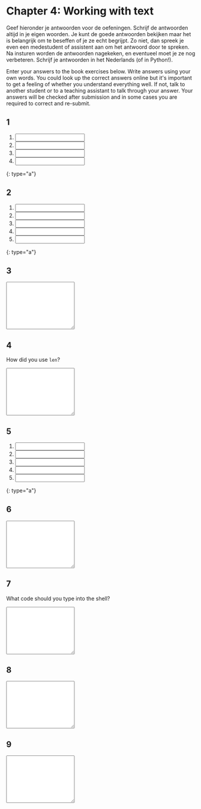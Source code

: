 # Chapter 4: Working with text

Geef hieronder je antwoorden voor de oefeningen. Schrijf de antwoorden altijd in je eigen woorden. Je kunt de goede antwoorden bekijken maar het is belangrijk om te beseffen of je ze echt begrijpt. Zo niet, dan spreek je even een medestudent of assistent aan om het antwoord door te spreken. Na insturen worden de antwoorden nagekeken, en eventueel moet je ze nog verbeteren. Schrijf je antwoorden in het Nederlands (of in Python!).

Enter your answers to the book exercises below. Write answers using your own words. You could look up the correct answers online but it's important to get a feeling of whether you understand everything well. If not, talk to another student or to a teaching assistant to talk through your answer. Your answers will be checked after submission and in some cases you are required to correct and re-submit.

## 1

1. <input name="form[q1a]" type="text" required>
2. <input name="form[q1b]" type="text" required>
3. <input name="form[q1c]" type="text" required>
4. <input name="form[q1d]" type="text" required>
{: type="a"}

## 2

1. <input name="form[q2a]" type="text" required>
2. <input name="form[q2b]" type="text" required>
3. <input name="form[q2c]" type="text" required>
4. <input name="form[q2d]" type="text" required>
5. <input name="form[q2e]" type="text" required>
{: type="a"}

## 3

<textarea name="form[q3]" rows="8" required></textarea>

## 4

How did you use `len`?

<textarea name="form[q4]" rows="8" required></textarea>

## 5

1. <input name="form[q5a]" type="text" required>
2. <input name="form[q5b]" type="text" required>
3. <input name="form[q5c]" type="text" required>
4. <input name="form[q5d]" type="text" required>
5. <input name="form[q5e]" type="text" required>
{: type="a"}

## 6

<textarea name="form[q6]" rows="8" required></textarea>

## 7

What code should you type into the shell?

<textarea name="form[q7]" rows="8" required></textarea>

## 8

<textarea name="form[q8]" rows="8" required></textarea>

## 9

<textarea name="form[q9]" rows="8" required></textarea>
